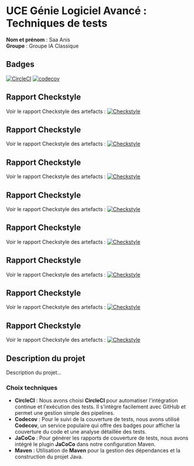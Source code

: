 # UCE Génie Logiciel Avancé : Techniques de tests

**Nom et prénom** : Saa Anis  
**Groupe** : Groupe IA Classique

## Badges
[![CircleCI](https://dl.circleci.com/status-badge/img/gh/anis-saa77/ceri-m1-techniques-de-test/tree/master.svg?style=svg)](https://dl.circleci.com/status-badge/redirect/gh/anis-saa77/ceri-m1-techniques-de-test/tree/master)
[![codecov](https://codecov.io/gh/anis-saa77/ceri-m1-techniques-de-test/graph/badge.svg?token=6THCFKTI18)](https://codecov.io/gh/anis-saa77/ceri-m1-techniques-de-test)

## Rapport Checkstyle
Voir le rapport Checkstyle des artefacts : [![Checkstyle](https://img.shields.io/badge/Checkstyle-passing-brightgreen)](https://app.circleci.com/pipelines/github/anis-saa77/ceri-m1-techniques-de-test/108/workflows/eb6069f3-591a-4c09-9a44-0688a49f1551/jobs/135/artifacts)
## Rapport Checkstyle
Voir le rapport Checkstyle des artefacts : [![Checkstyle](https://img.shields.io/badge/Checkstyle-passing-brightgreen)](https://app.circleci.com/pipelines/github/anis-saa77/ceri-m1-techniques-de-test/108/workflows/eb6069f3-591a-4c09-9a44-0688a49f1551/jobs/135/artifacts)
## Rapport Checkstyle
Voir le rapport Checkstyle des artefacts : [![Checkstyle](https://img.shields.io/badge/Checkstyle-passing-brightgreen)](https://app.circleci.com/pipelines/github/anis-saa77/ceri-m1-techniques-de-test/108/workflows/eb6069f3-591a-4c09-9a44-0688a49f1551/jobs/135/artifacts)
## Rapport Checkstyle
Voir le rapport Checkstyle des artefacts : [![Checkstyle](https://img.shields.io/badge/Checkstyle-passing-brightgreen)](https://app.circleci.com/pipelines/github/anis-saa77/ceri-m1-techniques-de-test/108/workflows/eb6069f3-591a-4c09-9a44-0688a49f1551/jobs/135/artifacts)
## Rapport Checkstyle
Voir le rapport Checkstyle des artefacts : [![Checkstyle](https://img.shields.io/badge/Checkstyle-passing-brightgreen)](https://app.circleci.com/pipelines/github/anis-saa77/ceri-m1-techniques-de-test/108/workflows/eb6069f3-591a-4c09-9a44-0688a49f1551/jobs/135/artifacts)
## Rapport Checkstyle
Voir le rapport Checkstyle des artefacts : [![Checkstyle](https://img.shields.io/badge/Checkstyle-passing-brightgreen)](https://app.circleci.com/pipelines/github/anis-saa77/ceri-m1-techniques-de-test/108/workflows/eb6069f3-591a-4c09-9a44-0688a49f1551/jobs/135/artifacts)
## Rapport Checkstyle
Voir le rapport Checkstyle des artefacts : [![Checkstyle](https://img.shields.io/badge/Checkstyle-passing-brightgreen)](https://app.circleci.com/pipelines/github/anis-saa77/ceri-m1-techniques-de-test/108/workflows/eb6069f3-591a-4c09-9a44-0688a49f1551/jobs/135/artifacts)
## Rapport Checkstyle
Voir le rapport Checkstyle des artefacts : [![Checkstyle](https://img.shields.io/badge/Checkstyle-passing-brightgreen)](https://app.circleci.com/pipelines/github/anis-saa77/ceri-m1-techniques-de-test/108/workflows/eb6069f3-591a-4c09-9a44-0688a49f1551/jobs/135/artifacts)

## Description du projet

Description du projet...

### Choix techniques

- **CircleCI** : Nous avons choisi **CircleCI** pour automatiser l'intégration continue et l'exécution des tests. Il s'intègre facilement avec GitHub et permet une gestion simple des pipelines.
- **Codecov** : Pour le suivi de la couverture de tests, nous avons utilisé **Codecov**, un service populaire qui offre des badges pour afficher la couverture du code et une analyse détaillée des tests.
- **JaCoCo** : Pour générer les rapports de couverture de tests, nous avons intégré le plugin **JaCoCo** dans notre configuration Maven.
- **Maven** : Utilisation de **Maven** pour la gestion des dépendances et la construction du projet Java.
